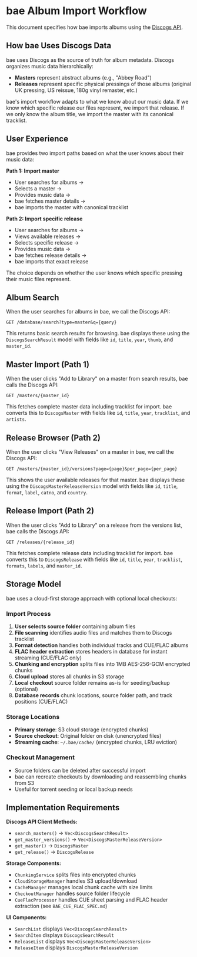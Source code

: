 # bae Album Import Workflow

This document specifies how bae imports albums using the [Discogs API](https://www.discogs.com/developers).

## How bae Uses Discogs Data

bae uses Discogs as the source of truth for album metadata. Discogs organizes music data hierarchically:

- **Masters** represent abstract albums (e.g., "Abbey Road")
- **Releases** represent specific physical pressings of those albums (original UK pressing, US reissue, 180g vinyl remaster, etc.)

bae's import workflow adapts to what we know about our music data. If we know which specific release our files represent, we import that release. If we only know the album title, we import the master with its canonical tracklist.


## User Experience

bae provides two import paths based on what the user knows about their music data:

**Path 1: Import master**

- User searches for albums →
- Selects a master →
- Provides music data →
- bae fetches master details →
- bae imports the master with canonical tracklist

**Path 2: Import specific release** 

- User searches for albums →
- Views available releases →
- Selects specific release →
- Provides music data →
- bae fetches release details →
- bae imports that exact release

The choice depends on whether the user knows which specific pressing their music files represent.

## Album Search

When the user searches for albums in bae, we call the Discogs API:

```
GET /database/search?type=master&q={query}
```

This returns basic search results for browsing. bae displays these using the `DiscogsSearchResult` model with fields like `id`, `title`, `year`, `thumb`, and `master_id`.

## Master Import (Path 1)

When the user clicks "Add to Library" on a master from search results, bae calls the Discogs API:

```
GET /masters/{master_id}
```

This fetches complete master data including tracklist for import. bae converts this to `DiscogsMaster` with fields like `id`, `title`, `year`, `tracklist`, and `artists`.

## Release Browser (Path 2)

When the user clicks "View Releases" on a master in bae, we call the Discogs API:

```
GET /masters/{master_id}/versions?page={page}&per_page={per_page}
```

This shows the user available releases for that master. bae displays these using the `DiscogsMasterReleaseVersion` model with fields like `id`, `title`, `format`, `label`, `catno`, and `country`.

## Release Import (Path 2)

When the user clicks "Add to Library" on a release from the versions list, bae calls the Discogs API:

```
GET /releases/{release_id}
```

This fetches complete release data including tracklist for import. bae converts this to `DiscogsRelease` with fields like `id`, `title`, `year`, `tracklist`, `formats`, `labels`, and `master_id`.

## Storage Model

bae uses a cloud-first storage approach with optional local checkouts:

### Import Process
1. **User selects source folder** containing album files
2. **File scanning** identifies audio files and matches them to Discogs tracklist
3. **Format detection** handles both individual tracks and CUE/FLAC albums
4. **FLAC header extraction** stores headers in database for instant streaming (CUE/FLAC only)
5. **Chunking and encryption** splits files into 1MB AES-256-GCM encrypted chunks
6. **Cloud upload** stores all chunks in S3 storage
7. **Local checkout** source folder remains as-is for seeding/backup (optional)
8. **Database records** chunk locations, source folder path, and track positions (CUE/FLAC)

### Storage Locations
- **Primary storage**: S3 cloud storage (encrypted chunks)
- **Source checkout**: Original folder on disk (unencrypted files)
- **Streaming cache**: `~/.bae/cache/` (encrypted chunks, LRU eviction)

### Checkout Management
- Source folders can be deleted after successful import
- bae can recreate checkouts by downloading and reassembling chunks from S3
- Useful for torrent seeding or local backup needs

## Implementation Requirements

**Discogs API Client Methods:**
- `search_masters()` → `Vec<DiscogsSearchResult>`
- `get_master_versions()` → `Vec<DiscogsMasterReleaseVersion>`
- `get_master()` → `DiscogsMaster`
- `get_release()` → `DiscogsRelease`

**Storage Components:**
- `ChunkingService` splits files into encrypted chunks
- `CloudStorageManager` handles S3 upload/download
- `CacheManager` manages local chunk cache with size limits
- `CheckoutManager` handles source folder lifecycle
- `CueFlacProcessor` handles CUE sheet parsing and FLAC header extraction (see `BAE_CUE_FLAC_SPEC.md`)

**UI Components:**
- `SearchList` displays `Vec<DiscogsSearchResult>`
- `SearchItem` displays `DiscogsSearchResult`
- `ReleaseList` displays `Vec<DiscogsMasterReleaseVersion>`
- `ReleaseItem` displays `DiscogsMasterReleaseVersion`